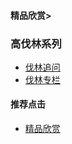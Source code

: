 #### 精品欣赏>
### 高伐林系列

- [伐林追问](https://summer200.github.io/content/GaoFalin/FalinExamineMinutely)
- [伐林专栏]()


#### 推荐点击
- [精品欣赏](https://summer200.github.io/content/main)
